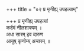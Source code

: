 +++
title = "०२ प्र मृणीह्य् उपहत्याम्"

+++
प्र मृणीह्य् उपहत्यां  
कर्दमं नीलशाक्यम् ।  
अधा सारम् इव दारुण  
आयुष् कृणोम्य् अन्तरम् ॥